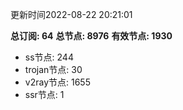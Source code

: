 更新时间2022-08-22 20:21:01

**总订阅: 64**
**总节点: 8976**
**有效节点: 1930**
- ss节点: 244
- trojan节点: 30
- v2ray节点: 1655
- ssr节点: 1

